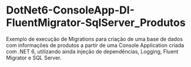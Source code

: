 # DotNet6-ConsoleApp-DI-FluentMigrator-SqlServer_Produtos
Exemplo de execução de Migrations para criação de uma base de dados com informações de produtos a partir de uma Console Application criada com .NET 6, utilizando ainda injeção de dependências, Logging, Fluent Migrator e SQL Server.
